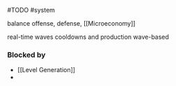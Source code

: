 #TODO 
#system 


balance offense, defense, [[Microeconomy]]

real-time waves
cooldowns and production wave-based

### Blocked by
- [[Level Generation]]
- 
